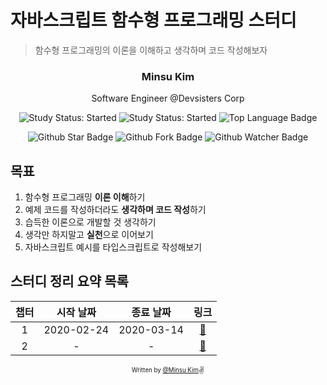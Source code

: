 # 자바스크립트 함수형 프로그래밍 스터디

> 함수형 프로그래밍의 이론을 이해하고 생각하며 코드 작성해보자

<div align="center">

<h3>Minsu Kim</h3>
<p>Software Engineer @Devsisters Corp</p>

![Study Status: Started](https://img.shields.io/badge/Study%20Status-Started-blue.svg) ![Study Status: Started](https://img.shields.io/badge/Start%20Date-2021--02--24-23d16b.svg) ![Top Language Badge](https://img.shields.io/github/languages/top/yesmad-coders/functional-programming-study)

![Github Star Badge](https://img.shields.io/github/stars/yesmad-coders/functional-programming-study?style=social) ![Github Fork Badge](https://img.shields.io/github/forks/yesmad-coders/functional-programming-study?style=social) ![Github Watcher Badge](https://img.shields.io/github/watchers/yesmad-coders/functional-programming-study?style=social)

</div>

## 목표

1. 함수형 프로그래밍 **이론 이해**하기
2. 예제 코드를 작성하더라도 **생각하며 코드 작성**하기
3. 습득한 이론으로 개발할 것 생각하기
4. 생각만 하지말고 **실천**으로 이어보기
5. 자바스크립트 예시를 타입스크립트로 작성해보기

## 스터디 정리 요약 목록

| 챕터 | 시작 날짜  |  종료 날짜 |             링크             |
| :--: | :--------: | :--------: | :--------------------------: |
|  1   | 2020-02-24 | 2020-03-14 | [:link:](chapter1/README.md) |
|  2   |     -      |     -      | [:link:](chapter2/README.md) |

<div align="center">

<sub><sup>Written by <a href="https://github.com/alstn2468">@Minsu Kim</a></sup></sub><small>✌</small>

</div>
